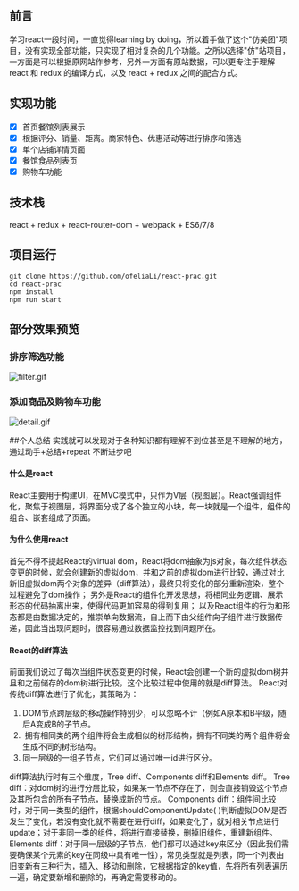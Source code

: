 ## 前言
学习react一段时间，一直觉得learning by doing，所以着手做了这个"仿美团"项目，没有实现全部功能，只实现了相对复杂的几个功能。之所以选择"仿"站项目，一方面是可以根据原网站作参考，另外一方面有原站数据，可以更专注于理解react 和 redux 的编译方式，以及 react + redux 之间的配合方式。

## 实现功能
- [x] 首页餐馆列表展示
- [x] 根据评分、销量、距离。商家特色、优惠活动等进行排序和筛选
- [x] 单个店铺详情页面 
- [x] 餐馆食品列表页 
- [x] 购物车功能 

## 技术栈
react + redux +  react-router-dom +  webpack + ES6/7/8

## 项目运行
	git clone https://github.com/ofeliaLi/react-prac.git
	cd react-prac
	npm install
	npm run start 

## 部分效果预览
### 排序筛选功能
![filter.gif](https://i.loli.net/2019/08/05/Ka1Q8kMbUtlrsVi.gif)
### 添加商品及购物车功能
![detail.gif](https://i.loli.net/2019/08/05/s7YWC59G8pHciEK.gif)

##个人总结
实践就可以发现对于各种知识都有理解不到位甚至是不理解的地方，通过动手+总结+repeat 不断进步吧
#### 什么是react
React主要用于构建UI，在MVC模式中，只作为V层（视图层）。React强调组件化，聚焦于视图层，将界面分成了各个独立的小块，每一块就是一个组件，组件的组合、嵌套组成了页面。
#### 为什么使用react
首先不得不提起React的virtual dom，React将dom抽象为js对象，每次组件状态变更的时候，就会创建新的虚拟dom，并和之前的虚拟dom进行比较，通过对比新旧虚拟dom两个对象的差异（diff算法），最终只将变化的部分重新渲染，整个过程避免了dom操作；
另外是React的组件化开发思想，将相同业务逻辑、展示形态的代码抽离出来，使得代码更加容易的得到复用；
以及React组件的行为和形态都是由数据决定的，推崇单向数据流，自上而下由父组件向子组件进行数据传递，因此当出现问题时，很容易通过数据监控找到问题所在。
#### React的diff算法
前面我们说过了每次当组件状态变更的时候，React会创建一个新的虚拟dom树并且和之前储存的dom树进行比较，这个比较过程中使用的就是diff算法。
React对传统diff算法进行了优化，其策略为：
1. DOM节点跨层级的移动操作特别少，可以忽略不计（例如A原本和B平级，随后A变成B的子节点。
2.  拥有相同类的两个组件将会生成相似的树形结构，拥有不同类的两个组件将会生成不同的树形结构。
3. 同一层级的一组子节点，它们可以通过唯一id进行区分。

diff算法执行时有三个维度，Tree diff、Components diff和Elements diff。
Tree diff：对dom树的进行分层比较，如果某一节点不存在了，则会直接销毁这个节点及其所包含的所有子节点，替换成新的节点。
Components diff：组件间比较时，对于同一类型的组件，根据shouldComponentUpdate( )判断虚拟DOM是否发生了变化，若没有变化就不需要在进行diff，如果变化了，就对相关节点进行update；对于非同一类的组件，将进行直接替换，删掉旧组件，重建新组件。
Elements diff：对于同一层级的子节点，他们都可以通过key来区分（因此我们需要确保某个元素的key在同级中具有唯一性），常见类型就是列表，同一个列表由旧变新有三种行为，插入、移动和删除，它根据指定的key值，先将所有列表遍历一遍，确定要新增和删除的，再确定需要移动的。